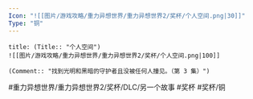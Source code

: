 ```yaml
---
Icon: "![[图片/游戏攻略/重力异想世界/重力异想世界2/奖杯/个人空间.png|30]]"
Type: "铜"
---
```

```ad-common-bronze-trophy
title: (Title:: "个人空间")
![[图片/游戏攻略/重力异想世界/重力异想世界2/奖杯/个人空间.png|100]]

(Comment:: "找到光明和黑暗的守护者且没被任何人撞见。（第 3 集）")
```

#重力异想世界/重力异想世界2/奖杯/DLC/另一个故事 #奖杯 #奖杯/铜
